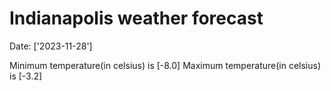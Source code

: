 # Indianapolis weather forecast 
Date: ['2023-11-28'] 

Minimum temperature(in celsius) is [-8.0] 
Maximum temperature(in celsius) is [-3.2]